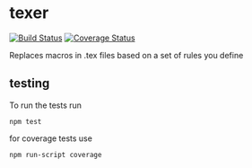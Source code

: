 # texer
[![Build Status](https://travis-ci.org/DRMF/texer.svg?branch=master)](https://travis-ci.org/DRMF/texer)
[![Coverage Status](https://coveralls.io/repos/github/DRMF/texer/badge.svg?branch=master)](https://coveralls.io/github/DRMF/texer?branch=master)

Replaces macros in .tex files based on a set of rules you define

## testing

To run the tests run
 ```
 npm test
 ```
 for coverage tests use
 ```
 npm run-script coverage
 ```